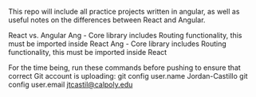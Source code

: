 This repo will include all practice projects written in angular,
    as well as useful notes on the differences between React and Angular.


React vs. Angular
    Ang - Core library includes Routing functionality, this must be imported inside React    Ang - Core library includes Routing functionality, this must be imported inside React



For the time being, run these commands before pushing to ensure that correct Git account is uploading:
git config user.name Jordan-Castillo
git config user.email jtcastil@calpoly.edu
